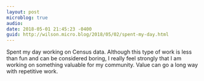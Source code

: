 ```yaml
---
layout: post
microblog: true
audio: 
date: 2018-05-01 21:45:23 -0400
guid: http://wilson.micro.blog/2018/05/02/spent-my-day.html
---
```

Spent my day working on Census data. Although this type of work is less than fun and can be considered boring, I really feel strongly that I am working on something valuable for my community. Value can go a long way with repetitive work. 
